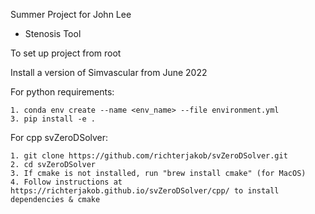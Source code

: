 Summer Project for John Lee

- Stenosis Tool

To set up project from root

Install a version of Simvascular from June 2022

For python requirements:

    1. conda env create --name <env_name> --file environment.yml
    3. pip install -e .

For cpp svZeroDSolver:

    1. git clone https://github.com/richterjakob/svZeroDSolver.git
    2. cd svZeroDSolver
    3. If cmake is not installed, run "brew install cmake" (for MacOS)
    4. Follow instructions at https://richterjakob.github.io/svZeroDSolver/cpp/ to install dependencies & cmake


